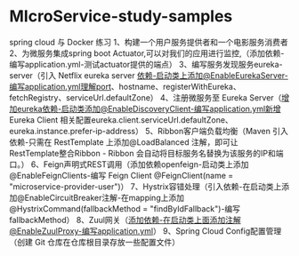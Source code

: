 # MIcroService-study-samples
spring cloud 与 Docker 练习
1、构建一个用户服务提供者和一个电影服务消费者
2、为微服务集成spring boot Actuator,可以对我们的应用进行监控,（添加依赖-编写application.yml-测试actuator提供的端点）
3、编写服务发现服务eureka-server（引入 Netflix eureka server 依赖-启动类上添加@EnableEurekaServer-编写application.yml理解port、hostname、registerWithEureka、fetchRegistry、serviceUrl.defaultZone）
4、注册微服务至 Eureka Server（增加eureka依赖-启动类添加@EnableDiscoveryClient-编写application.yml新增 Eureka Client 相关配置eureka.client.serviceUrl.defaultZone、eureka.instance.prefer-ip-address）
5、Ribbon客户端负载均衡（Maven 引入依赖-只需在 RestTemplate 上添加@LoadBalanced 注解，即可让 RestTemplate整合Ribbon - Ribbon 会自动将目标服务名替换为该服务的IP和端口。）
6、Feign声明式REST调用（添加依赖openfeign-启动类上添加@EnableFeignClients-编写 Feign Client @FeignClient(name = "microservice-provider-user")）
7、Hystrix容错处理（引入依赖-在启动类上添加@EnableCircuitBreaker注解-在mapping上添加@HystrixCommand(fallbackMethod = "findByIdFallback")-编写fallbackMethod）
8、Zuul网关（添加依赖-在启动类上面添加注解@EnableZuulProxy-编写application.yml）
9、Spring Cloud Config配置管理（创建 Git 仓库在仓库根目录存放一些配置文件）
